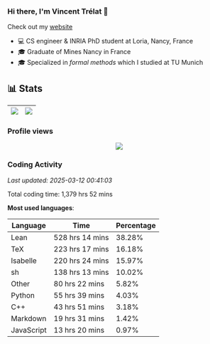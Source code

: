 ### Hi there, I'm Vincent Trélat 👋

Check out my [website](https://vtrelat.github.io)

-   💻 CS engineer & INRIA PhD student at Loria, Nancy, France
-   🎓 Graduate of Mines Nancy in France
-   🎓 Specialized in _formal methods_ which I studied at TU Munich

## 📊 **Stats**

| <img align="center" src="https://readme-stats.clckblog.space/api?username=VTrelat&show_icons=true&include_all_commits=true&theme=tokyonight&hide_border=true" /> | <img align="center" src="https://readme-stats.clckblog.space/api/top-langs/?username=VTrelat&layout=compact&theme=tokyonight&hide_border=true" /> |
| ---------------------------------------------------------------------------------------------------------------------------------------------------------------- | ------------------------------------------------------------------------------------------------------------------------------------------------- |

### Profile views

<p align="center">
 <img src="https://profile-counter.glitch.me/VTrelat/count.svg" />
</p>

<!--automations-->
### Coding Activity
_Last updated: 2025-03-12 00:41:03_

Total coding time: 1,379 hrs 52 mins

**Most used languages**:

| Language | Time | Percentage |
| ------------- | ------------- | ------------- |
| Lean | 528 hrs 14 mins | 38.28% |
| TeX | 223 hrs 17 mins | 16.18% |
| Isabelle | 220 hrs 24 mins | 15.97% |
| sh | 138 hrs 13 mins | 10.02% |
| Other | 80 hrs 22 mins | 5.82% |
| Python | 55 hrs 39 mins | 4.03% |
| C++ | 43 hrs 51 mins | 3.18% |
| Markdown | 19 hrs 31 mins | 1.42% |
| JavaScript | 13 hrs 20 mins | 0.97% |

